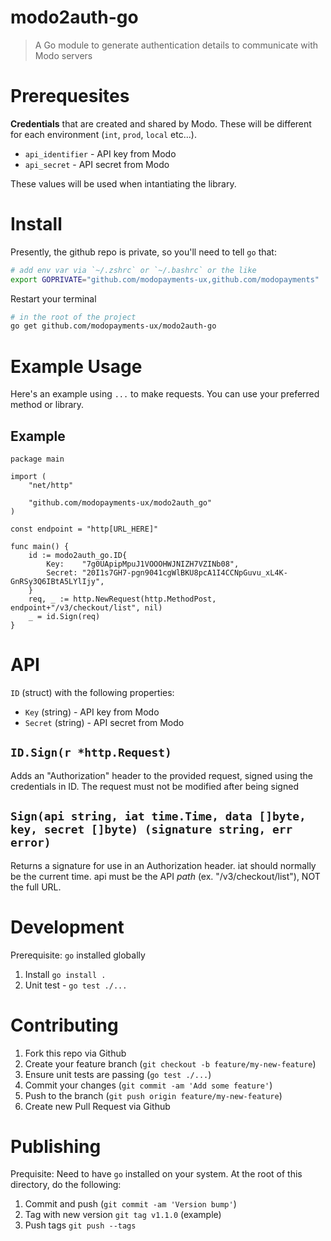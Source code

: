 # modo2auth-go

> A Go module to generate authentication details to communicate with Modo servers

# Prerequesites

**Credentials** that are created and shared by Modo. These will be different for each environment (`int`, `prod`, `local` etc...).

- `api_identifier` - API key from Modo
- `api_secret` - API secret from Modo

These values will be used when intantiating the library.

# Install
Presently, the github repo is private, so you'll need to tell `go` that:
```bash
# add env var via `~/.zshrc` or `~/.bashrc` or the like
export GOPRIVATE="github.com/modopayments-ux,github.com/modopayments"
```
Restart your terminal


```bash
# in the root of the project
go get github.com/modopayments-ux/modo2auth-go
```

# Example Usage

Here's an example using `...` to make requests. You can use your preferred method or library.

## Example

```
package main

import (
	"net/http"

	"github.com/modopayments-ux/modo2auth_go"
)

const endpoint = "http[URL_HERE]"

func main() {
    id := modo2auth_go.ID{
        Key:    "7g0UApipMpuJ1VOOOHWJNIZH7VZINb08",
        Secret: "20I1s7GH7-pgn9041cgWlBKU8pcA1I4CCNpGuvu_xL4K-GnRSy3Q6IBtA5LYlIjy",
    }
    req, _ := http.NewRequest(http.MethodPost, endpoint+"/v3/checkout/list", nil)
    _ = id.Sign(req)
}

```

# API

`ID` (struct) with the following properties:

- `Key` (string) - API key from Modo
- `Secret` (string) - API secret from Modo

## `ID.Sign(r *http.Request)`

Adds an "Authorization" header to the provided request, signed using the credentials in ID. The request must not be modified after being signed

## `Sign(api string, iat time.Time, data []byte, key, secret []byte) (signature string, err error)`

Returns a signature for use in an Authorization header. iat should normally be the current time. api must be the API *path* (ex. "/v3/checkout/list"), NOT the full URL.

# Development

Prerequisite: `go` installed globally

1. Install `go install .`
3. Unit test - `go test ./...`

# Contributing
1. Fork this repo via Github
2. Create your feature branch (`git checkout -b feature/my-new-feature`)
3. Ensure unit tests are passing (`go test ./...`)
4. Commit your changes (`git commit -am 'Add some feature'`)
5. Push to the branch (`git push origin feature/my-new-feature`)
6. Create new Pull Request via Github

# Publishing
Prequisite: Need to have `go` installed on your system. At the root of this directory, do the following:

1. Commit and push (`git commit -am 'Version bump'`)
2. Tag with new version `git tag v1.1.0` (example)
3. Push tags `git push --tags`
